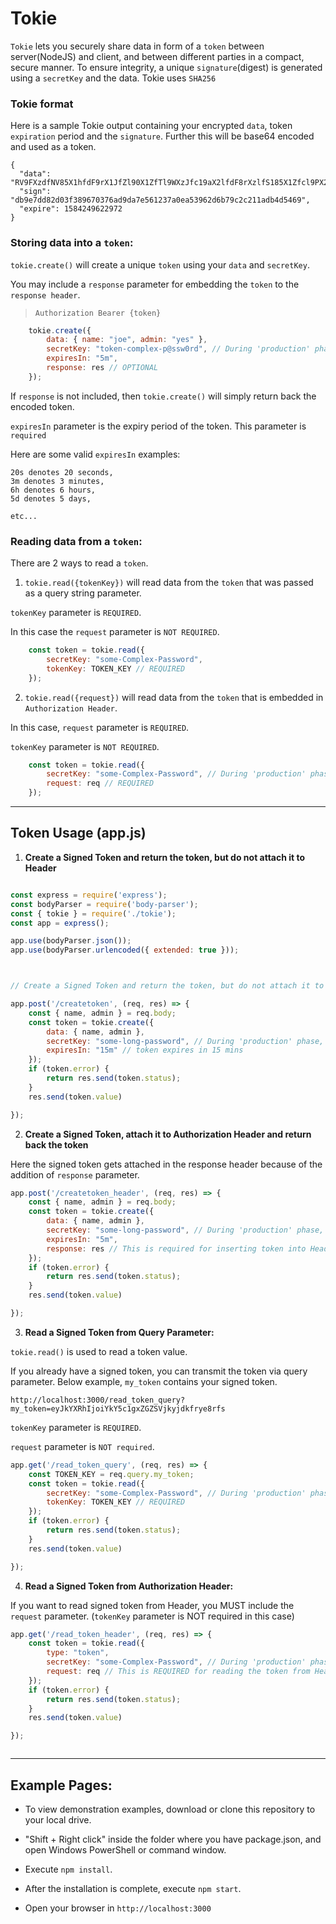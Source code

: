 # Tokie

`Tokie` lets you securely share data in form of a `token` between server(NodeJS) and client, and between different parties in a compact, secure manner. To ensure integrity, a unique `signature`(digest) is generated using a `secretKey` and the data. Tokie uses `SHA256`



### Tokie format

Here is a sample Tokie output containing your encrypted `data`, token `expiration` period and the `signature`.
Further this will be base64 encoded and used as a token.

```
{
  "data": "RV9FXzdfNV85X1hfdF9rX1JfZl90X1ZfTl9WXzJfc19aX2lfdF8rXzlfS185X1Zfcl9PX2VfZ185XzNfQ19WX1BfeV9lX2dfNF9NXzFfV18=",
  "sign": "db9e7dd82d03f389670376ad9da7e561237a0ea53962d6b79c2c211adb4d5469",
  "expire": 1584249622972
}

```







### Storing data into a `token`: 

`tokie.create()` will create a unique `token` using your `data` and `secretKey`. 

You may include a `response` parameter for embedding the `token` to the `response header`. 

> `Authorization Bearer {token}` 


```js
    tokie.create({
        data: { name: "joe", admin: "yes" },
        secretKey: "token-complex-p@ssw0rd", // During 'production' phase, the secretKey should only be stored on the server side
        expiresIn: "5m", 
        response: res // OPTIONAL
    });

```

If `response` is not included, then `tokie.create()` will simply return back the encoded token.

`expiresIn` parameter is the expiry period of the token. This parameter is `required`

Here are some valid `expiresIn` examples:

```
20s denotes 20 seconds,
3m denotes 3 minutes,
6h denotes 6 hours,
5d denotes 5 days,

etc...
```




### Reading data from a `token`:

There are 2 ways to read a `token`. 

1. `tokie.read({tokenKey})` will read data from the `token` that was passed as a query string parameter.

`tokenKey` parameter is `REQUIRED`.

In this case the `request` parameter is `NOT REQUIRED`.


```js
    const token = tokie.read({
        secretKey: "some-Complex-Password",
        tokenKey: TOKEN_KEY // REQUIRED
    });

```


2. `tokie.read({request})` will read data from the `token` that is embedded in `Authorization Header`.

In this case, `request` parameter is `REQUIRED`.

`tokenKey` parameter is `NOT REQUIRED`.


```js
    const token = tokie.read({
        secretKey: "some-Complex-Password", // During 'production' phase, the secretKey should only be stored on the server side
        request: req // REQUIRED
    });

```

---

## Token Usage (app.js)

1. **Create a Signed Token and return the token, but do not attach it to Header**

```js

const express = require('express');
const bodyParser = require('body-parser');
const { tokie } = require('./tokie');
const app = express();

app.use(bodyParser.json());
app.use(bodyParser.urlencoded({ extended: true }));



// Create a Signed Token and return the token, but do not attach it to Header

app.post('/createtoken', (req, res) => {
    const { name, admin } = req.body;
    const token = tokie.create({
        data: { name, admin },
        secretKey: "some-long-password", // During 'production' phase, the secretKey should only be stored on the server side
        expiresIn: "15m" // token expires in 15 mins
    });
    if (token.error) {
        return res.send(token.status);
    }
    res.send(token.value)

});

```


2. **Create a Signed Token, attach it to Authorization Header and return back the token**

Here the signed token gets attached in the response header because of the addition of `response` parameter.


```js
app.post('/createtoken_header', (req, res) => {
    const { name, admin } = req.body;
    const token = tokie.create({
        data: { name, admin },
        secretKey: "some-long-password", // During 'production' phase, the secretKey should only be stored on the server side
        expiresIn: "5m",
        response: res // This is required for inserting token into Header
    });
    if (token.error) {
        return res.send(token.status);
    }
    res.send(token.value)

});

```

3. **Read a Signed Token from Query Parameter:**

`tokie.read()` is used to read a token value.

If you already have a signed token, you can transmit the token via query parameter. Below example, `my_token` contains your signed token.

`http://localhost:3000/read_token_query?my_token=eyJkYXRhIjoiYkY5c1gxZGZSVjkyjdkfrye8rfs`

`tokenKey` parameter is `REQUIRED`.

`request` parameter is `NOT required`. 
 

```js
app.get('/read_token_query', (req, res) => {
    const TOKEN_KEY = req.query.my_token;
    const token = tokie.read({
        secretKey: "some-Complex-Password", // During 'production' phase, the secretKey should only be stored on the server side
        tokenKey: TOKEN_KEY // REQUIRED
    });
    if (token.error) {
        return res.send(token.status);
    }
    res.send(token.value)

});

````


4. **Read a Signed Token from Authorization Header:**

If you want to read signed token from Header, you MUST include the `request` parameter.
(`tokenKey` parameter is NOT required in this case)


```js
app.get('/read_token_header', (req, res) => {    
    const token = tokie.read({
        type: "token", 
        secretKey: "some-Complex-Password", // During 'production' phase, the secretKey should only be stored on the server side
        request: req // This is REQUIRED for reading the token from Header
    });
    if (token.error) {
        return res.send(token.status);
    }
    res.send(token.value)

});



```

---


## Example Pages:

- To view demonstration examples, download or clone this repository to your local drive.

- "Shift + Right click" inside the folder where you have package.json, and open Windows PowerShell or command window.

- Execute `npm install`.

- After the installation is complete, execute `npm start`.

- Open your browser in `http://localhost:3000`